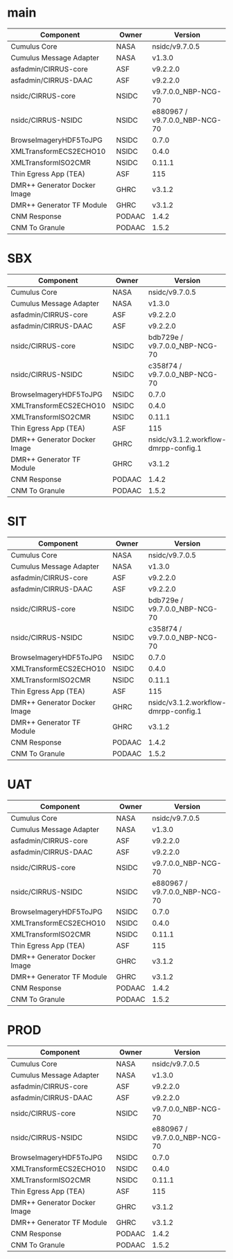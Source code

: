 # main

| Component | Owner | Version |
| -- | -- | -- |
| Cumulus Core | NASA | nsidc/v9.7.0.5 |
| Cumulus Message Adapter | NASA | v1.3.0 |
| asfadmin/CIRRUS-core | ASF | v9.2.2.0 |
| asfadmin/CIRRUS-DAAC | ASF | v9.2.2.0 |
| nsidc/CIRRUS-core | NSIDC | v9.7.0.0_NBP-NCG-70 |
| nsidc/CIRRUS-NSIDC | NSIDC | e880967 / v9.7.0.0_NBP-NCG-70 |
| BrowseImageryHDF5ToJPG | NSIDC | 0.7.0 |
| XMLTransformECS2ECHO10 | NSIDC | 0.4.0 |
| XMLTransformISO2CMR | NSIDC | 0.11.1 |
| Thin Egress App (TEA) | ASF | 115 |
| DMR++ Generator Docker Image | GHRC | v3.1.2 |
| DMR++ Generator TF Module | GHRC | v3.1.2 |
| CNM Response | PODAAC | 1.4.2 |
| CNM To Granule | PODAAC | 1.5.2 |

# SBX

| Component | Owner | Version |
| -- | -- | -- |
| Cumulus Core | NASA | nsidc/v9.7.0.5 |
| Cumulus Message Adapter | NASA | v1.3.0 |
| asfadmin/CIRRUS-core | ASF | v9.2.2.0 |
| asfadmin/CIRRUS-DAAC | ASF | v9.2.2.0 |
| nsidc/CIRRUS-core | NSIDC | bdb729e / v9.7.0.0_NBP-NCG-70 |
| nsidc/CIRRUS-NSIDC | NSIDC | c358f74 / v9.7.0.0_NBP-NCG-70 |
| BrowseImageryHDF5ToJPG | NSIDC | 0.7.0 |
| XMLTransformECS2ECHO10 | NSIDC | 0.4.0 |
| XMLTransformISO2CMR | NSIDC | 0.11.1 |
| Thin Egress App (TEA) | ASF | 115 |
| DMR++ Generator Docker Image | GHRC | nsidc/v3.1.2.workflow-dmrpp-config.1 |
| DMR++ Generator TF Module | GHRC | v3.1.2 |
| CNM Response | PODAAC | 1.4.2 |
| CNM To Granule | PODAAC | 1.5.2 |

# SIT

| Component | Owner | Version |
| -- | -- | -- |
| Cumulus Core | NASA | nsidc/v9.7.0.5 |
| Cumulus Message Adapter | NASA | v1.3.0 |
| asfadmin/CIRRUS-core | ASF | v9.2.2.0 |
| asfadmin/CIRRUS-DAAC | ASF | v9.2.2.0 |
| nsidc/CIRRUS-core | NSIDC | bdb729e / v9.7.0.0_NBP-NCG-70 |
| nsidc/CIRRUS-NSIDC | NSIDC | c358f74 / v9.7.0.0_NBP-NCG-70 |
| BrowseImageryHDF5ToJPG | NSIDC | 0.7.0 |
| XMLTransformECS2ECHO10 | NSIDC | 0.4.0 |
| XMLTransformISO2CMR | NSIDC | 0.11.1 |
| Thin Egress App (TEA) | ASF | 115 |
| DMR++ Generator Docker Image | GHRC | nsidc/v3.1.2.workflow-dmrpp-config.1 |
| DMR++ Generator TF Module | GHRC | v3.1.2 |
| CNM Response | PODAAC | 1.4.2 |
| CNM To Granule | PODAAC | 1.5.2 |

# UAT

| Component | Owner | Version |
| -- | -- | -- |
| Cumulus Core | NASA | nsidc/v9.7.0.5 |
| Cumulus Message Adapter | NASA | v1.3.0 |
| asfadmin/CIRRUS-core | ASF | v9.2.2.0 |
| asfadmin/CIRRUS-DAAC | ASF | v9.2.2.0 |
| nsidc/CIRRUS-core | NSIDC | v9.7.0.0_NBP-NCG-70 |
| nsidc/CIRRUS-NSIDC | NSIDC | e880967 / v9.7.0.0_NBP-NCG-70 |
| BrowseImageryHDF5ToJPG | NSIDC | 0.7.0 |
| XMLTransformECS2ECHO10 | NSIDC | 0.4.0 |
| XMLTransformISO2CMR | NSIDC | 0.11.1 |
| Thin Egress App (TEA) | ASF | 115 |
| DMR++ Generator Docker Image | GHRC | v3.1.2 |
| DMR++ Generator TF Module | GHRC | v3.1.2 |
| CNM Response | PODAAC | 1.4.2 |
| CNM To Granule | PODAAC | 1.5.2 |

# PROD

| Component | Owner | Version |
| -- | -- | -- |
| Cumulus Core | NASA | nsidc/v9.7.0.5 |
| Cumulus Message Adapter | NASA | v1.3.0 |
| asfadmin/CIRRUS-core | ASF | v9.2.2.0 |
| asfadmin/CIRRUS-DAAC | ASF | v9.2.2.0 |
| nsidc/CIRRUS-core | NSIDC | v9.7.0.0_NBP-NCG-70 |
| nsidc/CIRRUS-NSIDC | NSIDC | e880967 / v9.7.0.0_NBP-NCG-70 |
| BrowseImageryHDF5ToJPG | NSIDC | 0.7.0 |
| XMLTransformECS2ECHO10 | NSIDC | 0.4.0 |
| XMLTransformISO2CMR | NSIDC | 0.11.1 |
| Thin Egress App (TEA) | ASF | 115 |
| DMR++ Generator Docker Image | GHRC | v3.1.2 |
| DMR++ Generator TF Module | GHRC | v3.1.2 |
| CNM Response | PODAAC | 1.4.2 |
| CNM To Granule | PODAAC | 1.5.2 |